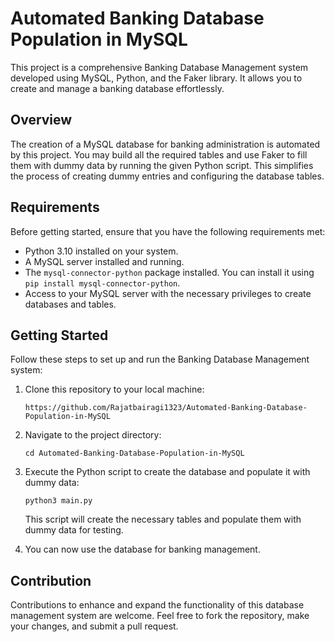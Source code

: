 # Automated Banking Database Population in MySQL

This project is a comprehensive Banking Database Management system developed using MySQL, Python, and the Faker library. It allows you to create and manage a banking database effortlessly.

## Overview

The creation of a MySQL database for banking administration is automated by this project. You may build all the required tables and use Faker to fill them with dummy data by running the given Python script. This simplifies the process of creating dummy entries and configuring the database tables.

## Requirements

Before getting started, ensure that you have the following requirements met:

- Python 3.10 installed on your system.
- A MySQL server installed and running.
- The `mysql-connector-python` package installed. You can install it using ```pip install mysql-connector-python```.
- Access to your MySQL server with the necessary privileges to create databases and tables.

## Getting Started

Follow these steps to set up and run the Banking Database Management system:

1. Clone this repository to your local machine:

   ```
   https://github.com/Rajatbairagi1323/Automated-Banking-Database-Population-in-MySQL
   ```

2. Navigate to the project directory:

   ```
   cd Automated-Banking-Database-Population-in-MySQL
   ```

3. Execute the Python script to create the database and populate it with dummy data:

   ```
   python3 main.py
   ```

   This script will create the necessary tables and populate them with dummy data for testing.

5. You can now use the database for banking management.


## Contribution

Contributions to enhance and expand the functionality of this database management system are welcome. Feel free to fork the repository, make your changes, and submit a pull request.
